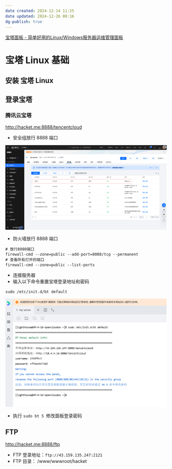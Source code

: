 ```yaml
---
date created: 2024-12-14 11:25
date updated: 2024-12-26 00:16
dg-publish: true
---
```


[宝塔面板 - 简单好用的Linux/Windows服务器运维管理面板](https://www.bt.cn/new/index.html)

# 宝塔 Linux 基础

## 安装 宝塔 Linux

## 登录宝塔

### 腾讯云宝塔

<http://hacket.me:8888/tencentcloud>

- 安全组放行 8888 端口

![](https://raw.githubusercontent.com/hacket/ObsidianOSS/master/obsidian/202412032341883.png)

- 防火墙放行 8888 端口

```shell
# 放行8080端口
firewall-cmd --zone=public --add-port=8080/tcp --permanent
# 查看所有打开的端口
firewall-cmd --zone=public --list-ports
```

- 连接服务器
- 输入以下命令重置宝塔登录地址和密码

```shell
sudo /etc/init.d/bt default
```

![](https://raw.githubusercontent.com/hacket/ObsidianOSS/master/obsidian/202412032331491.png)

- 执行 ` sudo bt 5  `修改面板登录密码

## FTP

<http://hacket.me:8888/ftp>

- FTP 登录地址：`ftp://43.159.135.247:2121`
- FTP 目录： /www/wwwroot/hacket
